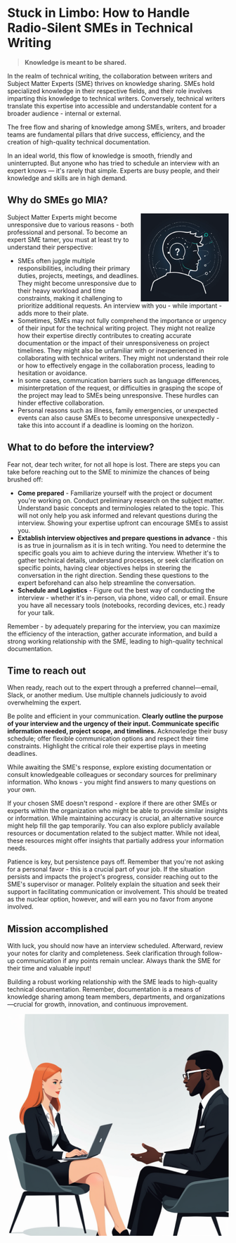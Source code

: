 # Stuck in Limbo: How to Handle Radio-Silent SMEs in Technical Writing

><B>Knowledge is meant to be shared.</b> 

In the realm of technical writing, the collaboration between writers and Subject Matter Experts (SME) thrives on knowledge sharing. SMEs hold specialized knowledge in their respective fields, and their role involves imparting this knowledge to technical writers. Conversely, technical writers translate this expertise into accessible and understandable content for a broader audience - internal or external. 

The free flow and sharing of knowledge among SMEs, writers, and broader teams are fundamental pillars that drive success, efficiency, and the creation of high-quality technical documentation. 

In an ideal world, this flow of knowledge is smooth, friendly and uninterrupted. But anyone who has tried to schedule an interview with an expert knows — it's rarely that simple. Experts are busy people, and their knowledge and skills are in high demand. 

## Why do SMEs go MIA?
<img src=.\images\00006-1571621898.png width="200" alt="Stylized image of an expert" style="float: right;">

Subject Matter Experts might become unresponsive due to various reasons - both professional and personal. To become an expert SME tamer, you must at least try to understand their perspective:

* SMEs often juggle multiple responsibilities, including their primary duties, projects, meetings, and deadlines. They might become unresponsive due to their heavy workload and time constraints, making it challenging to prioritize additional requests. An interview with you - while important - adds more to their plate.
* Sometimes, SMEs may not fully comprehend the importance or urgency of their input for the technical writing project. They might not realize how their expertise directly contributes to creating accurate documentation or the impact of their unresponsiveness on project timelines. They might also be unfamiliar with or inexperienced in collaborating with technical writers. They might not understand their role or how to effectively engage in the collaboration process, leading to hesitation or avoidance.
* In some cases, communication barriers such as language differences, misinterpretation of the request, or difficulties in grasping the scope of the project may lead to SMEs being unresponsive. These hurdles can hinder effective collaboration.
* Personal reasons such as illness, family emergencies, or unexpected events can also cause SMEs to become unresponsive unexpectedly - take this into account if a deadline is looming on the horizon.

## What to do before the interview?

Fear not, dear tech writer, for not all hope is lost. There are steps you can take before reaching out to the SME to minimize the chances of being brushed off:

* <B>Come prepared</B> - Familiarize yourself with the project or document you're working on. Conduct preliminary research on the subject matter. Understand basic concepts and terminologies related to the topic. This will not only help you ask informed and relevant questions during the interview. Showing your expertise upfront can encourage SMEs to assist you.
* <B>Extablish interview objectives and prepare questions in advance</b> - this is as true in journalism as it is in tech writing. You need to determine the specific goals you aim to achieve during the interview. Whether it's to gather technical details, understand processes, or seek clarification on specific points, having clear objectives helps in steering the conversation in the right direction. Sending these questions to the expert beforehand can also help streamline the conversation.
* <B>Schedule and Logistics</B> - Figure out the best way of conducting the interview -  whether it's in-person, via phone, video call, or email. Ensure you have all necessary tools (notebooks, recording devices, etc.) ready for your talk.

Remember - by adequately preparing for the interview, you can maximize the efficiency of the interaction, gather accurate information, and build a strong working relationship with the SME, leading to high-quality technical documentation. 

## Time to reach out

When ready, reach out to the expert through a preferred channel—email, Slack, or another medium. Use multiple channels judiciously to avoid overwhelming the expert.

Be polite and efficient in your communication. <b> Clearly outline the purpose of your interview and the urgency of their input. Communicate specific information needed, project scope, and timelines. </b> Acknowledge their busy schedule; offer flexible communication options and respect their time constraints. Highlight the critical role their expertise plays in meeting deadlines.

While awaiting the SME's response, explore existing documentation or consult knowledgeable colleagues or secondary sources for preliminary information. Who knows - you might find answers to many questions on your own.

If your chosen SME doesn't respond - explore if there are other SMEs or experts within the organization who might be able to provide similar insights or information. While maintaining accuracy is crucial, an alternative source might help fill the gap temporarily. You can also explore publicly available resources or documentation related to the subject matter. While not ideal, these resources might offer insights that partially address your information needs.

Patience is key, but persistence pays off. Remember that you're not asking for a personal favor - this is a crucial part of your job. If the situation persists and impacts the project's progress, consider reaching out to the SME's supervisor or manager. Politely explain the situation and seek their support in facilitating communication or involvement. This should be treated as the nuclear option, however, and will earn you no favor from anyone involved. 

## Mission accomplished

With luck, you should now have an interview scheduled. Afterward, review your notes for clarity and completeness. Seek clarification through follow-up communication if any points remain unclear. Always thank the SME for their time and valuable input!

Building a robust working relationship with the SME leads to high-quality technical documentation. Remember, documentation is a means of knowledge sharing among team members, departments, and organizations—crucial for growth, innovation, and continuous improvement.

<img src=.\images\00006-1266185086.png width="1024" alt="Stylized image of an interview in progress" style="float: right;">